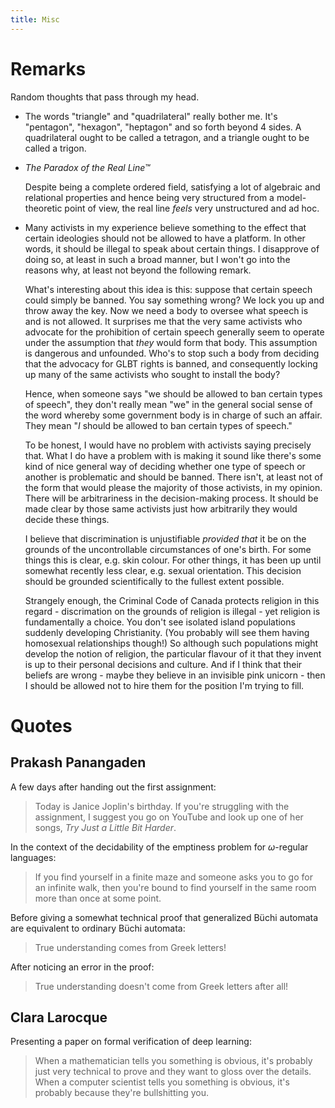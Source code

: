 ```yaml
---
title: Misc
---
```


# Remarks

Random thoughts that pass through my head.

  * The words "triangle" and "quadrilateral" really bother me.
    It's "pentagon", "hexagon", "heptagon" and so forth beyond 4 sides.
    A quadrilateral ought to be called a tetragon, and a triangle ought to be
    called a trigon.

  * _The Paradox of the Real Line™_

    Despite being a complete ordered field, satisfying a lot of algebraic and
    relational properties and hence being very structured from a
    model-theoretic point of view, the real line *feels* very unstructured and
    ad hoc.

  * Many activists in my experience believe something to the effect that
    certain ideologies should not be allowed to have a platform.
    In other words, it should be illegal to speak about certain things.
    I disapprove of doing so, at least in such a broad manner, but I won't go
    into the reasons why, at least not beyond the following remark.

    What's interesting about this idea is this:
    suppose that certain speech could simply be banned.
    You say something wrong? We lock you up and throw away the key.
    Now we need a body to oversee what speech is and is not allowed.
    It surprises me that the very same activists who advocate for the
    prohibition of certain speech generally seem to operate under the
    assumption that *they* would form that body.
    This assumption is dangerous and unfounded.
    Who's to stop such a body from deciding that the advocacy for GLBT rights
    is banned, and consequently locking up many of the same activists who
    sought to install the body?

    Hence, when someone says "we should be allowed to ban certain types of
    speech", they don't really mean "we" in the general social sense of the
    word whereby some government body is in charge of such an affair.
    They mean "*I* should be allowed to ban certain types of speech."

    To be honest, I would have no problem with activists saying precisely that.
    What I do have a problem with is making it sound like there's some kind of
    nice general way of deciding whether one type of speech or another is
    problematic and should be banned.
    There isn't, at least not of the form that would please the majority of
    those activists, in my opinion.
    There will be arbitrariness in the decision-making process.
    It should be made clear by those same activists just how arbitrarily they
    would decide these things.

    I believe that discrimination is unjustifiable *provided that* it be on the
    grounds of the uncontrollable circumstances of one's birth.
    For some things this is clear, e.g. skin colour.
    For other things, it has been up until somewhat recently less clear, e.g.
    sexual orientation.
    This decision should be grounded scientifically to the fullest extent
    possible.

    Strangely enough, the Criminal Code of Canada protects religion in this
    regard - discrimation on the grounds of religion is illegal - yet religion
    is fundamentally a choice.
    You don't see isolated island populations suddenly developing Christianity.
    (You probably will see them having homosexual relationships though!)
    So although such populations might develop the notion of religion, the
    particular flavour of it that they invent is up to their personal decisions
    and culture.
    And if I think that their beliefs are wrong - maybe they believe in an
    invisible pink unicorn - then I should be allowed not to hire them for the
    position I'm trying to fill.

# Quotes

## Prakash Panangaden

A few days after handing out the first assignment:

> Today is Janice Joplin's birthday. If you're struggling with the assignment,
> I suggest you go on YouTube and look up one of her songs, _Try Just a Little
> Bit Harder_.

In the context of the decidability of the emptiness problem for
$\omega$-regular languages:

> If you find yourself in a finite maze and someone asks you to go for an
> infinite walk, then you're bound to find yourself in the same room more than
> once at some point.

Before giving a somewhat technical proof that generalized Büchi automata are
equivalent to ordinary Büchi automata:

> True understanding comes from Greek letters!

After noticing an error in the proof:

> True understanding doesn't come from Greek letters after all!

## Clara Larocque

Presenting a paper on formal verification of deep learning:

> When a mathematician tells you something is obvious, it's probably just very
> technical to prove and they want to gloss over the details.
> When a computer scientist tells you something is obvious, it's probably
> because they're bullshitting you.
